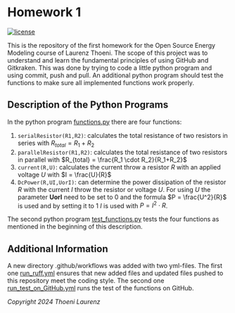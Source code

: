 # Homework 1
[![license](https://img.shields.io/badge/license-Apache%202.0-black)](https://github.com/laurth21/Homework1/blob/main/LICENSE)

This is the repository of the first homework for the Open Source Energy Modeling course of Laurenz Thoeni.
The scope of this project was to understand and learn the fundamental principles of using GitHub and Gitkraken. 
This was done by trying to code a little python program and using commit, push and pull. An additional python 
program should test the functions to make sure all implemented functions work properly.   

## Description of the Python Programs
In the python program [functions.py](/functions.py) there are four functions: 

1. `serialResistor(R1,R2)`: calculates the total resistance of two resistors in series with $R_{total} = R_1 + R_2$
2. `parallelResistor(R1,R2)`: calculates the total resistance of two resistors in parallel with $R_{total} = \frac{R_1 \cdot R_2}{R_1+R_2}$
3. `current(R,U)`: calculates the current throw a resistor $R$ with an applied voltage $U$ with $I = \frac{U}{R}$
4. `DcPower(R,UI,UorI)`: can determine the  power dissipation of the resistor $R$ with the current $I$ throw the 
resistor or voltage $U$. For using $U$ the parameter **UorI** need to be set to 0 and the formula $P = \frac{U^2}{R}$ is used and by setting it to 1 $I$ is used with $P = I^2 \cdot R$. 

The second python program [test_functions.py](/test_functions.py) tests the four functions as mentioned in the beginning of this description.

## Additional Information 
A new directory .github/workflows was added with two yml-files. 
The first one [run_ruff.yml](.github/workflows/run_ruff.yml) ensures that new added files and updated files pushed to this repository meet the coding style. The second one [run_test_on_GitHub.yml](.github/workflows/run_test_on_GitHub.yml) runs the test of the functions on GitHub. 

_Copyright 2024 Thoeni Laurenz_ 
